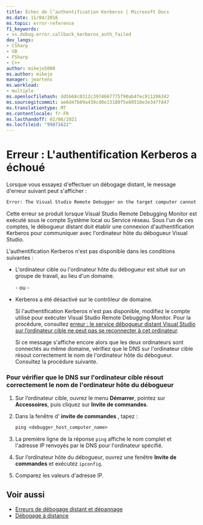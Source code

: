 ```yaml
---
title: Échec de l’authentification Kerberos | Microsoft Docs
ms.date: 11/04/2016
ms.topic: error-reference
f1_keywords:
- vs.debug.error.callback_kerberos_auth_failed
dev_langs:
- CSharp
- VB
- FSharp
- C++
author: mikejo5000
ms.author: mikejo
manager: jmartens
ms.workload:
- multiple
ms.openlocfilehash: dd5b68c0312c3974667775f90ab4fec911206342
ms.sourcegitcommit: ae6d47b09a439cd0e13180f5e89510e3e347fd47
ms.translationtype: MT
ms.contentlocale: fr-FR
ms.lasthandoff: 02/08/2021
ms.locfileid: "99871622"
---
```

# <a name="error-kerberos-authentication-failed"></a>Erreur : L'authentification Kerberos a échoué
Lorsque vous essayez d'effectuer un débogage distant, le message d'erreur suivant peut s'afficher :

```cmd
Error: The Visual Studio Remote Debugger on the target computer cannot connect back to this computer. Kerberos authentication failed.
```

 Cette erreur se produit lorsque Visual Studio Remote Debugging Monitor est exécuté sous le compte Système local ou Service réseau. Sous l'un de ces comptes, le débogueur distant doit établir une connexion d'authentification Kerberos pour communiquer avec l'ordinateur hôte du débogueur Visual Studio.

 L'authentification Kerberos n'est pas disponible dans les conditions suivantes :

- L'ordinateur cible ou l'ordinateur hôte du débogueur est situé sur un groupe de travail, au lieu d'un domaine.

   \- ou -

- Kerberos a été désactivé sur le contrôleur de domaine.

  Si l'authentification Kerberos n'est pas disponible, modifiez le compte utilisé pour exécuter Visual Studio Remote Debugging Monitor. Pour la procédure, consultez [erreur : le service débogueur distant Visual Studio sur l’ordinateur cible ne peut pas se reconnecter à cet ordinateur](../debugger/error-the-visual-studio-remote-debugger-service-on-the-target-computer-cannot-connect-back-to-this-computer.md).

  Si ce message s'affiche encore alors que les deux ordinateurs sont connectés au même domaine, vérifiez que le DNS sur l'ordinateur cible résout correctement le nom de l'ordinateur hôte du débogueur. Consultez la procédure suivante.

### <a name="to-verify-that-dns-on-the-target-computer-is-correctly-resolving-the-debugger-host-computer-name"></a>Pour vérifier que le DNS sur l'ordinateur cible résout correctement le nom de l'ordinateur hôte du débogueur

1. Sur l’ordinateur cible, ouvrez le menu **Démarrer**, pointez sur **Accessoires**, puis cliquez sur **Invite de commandes**.

2. Dans la fenêtre d' **invite de commandes** , tapez :

    ```cmd
    ping <debugger_host_computer_name>
    ```

3. La première ligne de la réponse `ping` affiche le nom complet et l'adresse IP renvoyés par le DNS pour l'ordinateur spécifié.

4. Sur l’ordinateur hôte du débogueur, ouvrez une fenêtre **Invite de commandes** et exécutez `ipconfig`.

5. Comparez les valeurs d'adresse IP.

## <a name="see-also"></a>Voir aussi
- [Erreurs de débogage distant et dépannage](../debugger/remote-debugging-errors-and-troubleshooting.md)
- [Débogage à distance](../debugger/remote-debugging.md)

